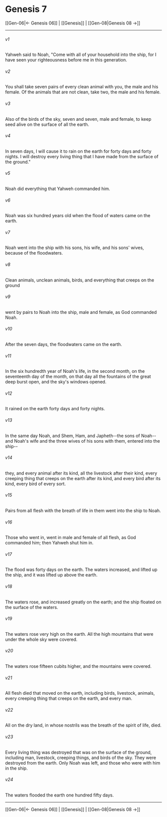 # Genesis 7

[[Gen-06|← Genesis 06]] | [[Genesis]] | [[Gen-08|Genesis 08 →]]
***



###### v1 
Yahweh said to Noah, "Come with all of your household into the ship, for I have seen your righteousness before me in this generation. 

###### v2 
You shall take seven pairs of every clean animal with you, the male and his female. Of the animals that are not clean, take two, the male and his female. 

###### v3 
Also of the birds of the sky, seven and seven, male and female, to keep seed alive on the surface of all the earth. 

###### v4 
In seven days, I will cause it to rain on the earth for forty days and forty nights. I will destroy every living thing that I have made from the surface of the ground." 

###### v5 
Noah did everything that Yahweh commanded him. 

###### v6 
Noah was six hundred years old when the flood of waters came on the earth. 

###### v7 
Noah went into the ship with his sons, his wife, and his sons' wives, because of the floodwaters. 

###### v8 
Clean animals, unclean animals, birds, and everything that creeps on the ground 

###### v9 
went by pairs to Noah into the ship, male and female, as God commanded Noah. 

###### v10 
After the seven days, the floodwaters came on the earth. 

###### v11 
In the six hundredth year of Noah's life, in the second month, on the seventeenth day of the month, on that day all the fountains of the great deep burst open, and the sky's windows opened. 

###### v12 
It rained on the earth forty days and forty nights. 

###### v13 
In the same day Noah, and Shem, Ham, and Japheth--the sons of Noah--and Noah's wife and the three wives of his sons with them, entered into the ship-- 

###### v14 
they, and every animal after its kind, all the livestock after their kind, every creeping thing that creeps on the earth after its kind, and every bird after its kind, every bird of every sort. 

###### v15 
Pairs from all flesh with the breath of life in them went into the ship to Noah. 

###### v16 
Those who went in, went in male and female of all flesh, as God commanded him; then Yahweh shut him in. 

###### v17 
The flood was forty days on the earth. The waters increased, and lifted up the ship, and it was lifted up above the earth. 

###### v18 
The waters rose, and increased greatly on the earth; and the ship floated on the surface of the waters. 

###### v19 
The waters rose very high on the earth. All the high mountains that were under the whole sky were covered. 

###### v20 
The waters rose fifteen cubits higher, and the mountains were covered. 

###### v21 
All flesh died that moved on the earth, including birds, livestock, animals, every creeping thing that creeps on the earth, and every man. 

###### v22 
All on the dry land, in whose nostrils was the breath of the spirit of life, died. 

###### v23 
Every living thing was destroyed that was on the surface of the ground, including man, livestock, creeping things, and birds of the sky. They were destroyed from the earth. Only Noah was left, and those who were with him in the ship. 

###### v24 
The waters flooded the earth one hundred fifty days.

***
[[Gen-06|← Genesis 06]] | [[Genesis]] | [[Gen-08|Genesis 08 →]]

